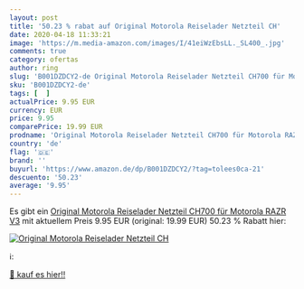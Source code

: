```yaml
---
layout: post
title: '50.23 % rabat auf Original Motorola Reiselader Netzteil CH'
date: 2020-04-18 11:33:21
image: 'https://m.media-amazon.com/images/I/41eiWzEbsLL._SL400_.jpg'
comments: true
category: ofertas
author: ring
slug: 'B001DZDCY2-de Original Motorola Reiselader Netzteil CH700 für Motorola...'
sku: 'B001DZDCY2-de'
tags: [  ]
actualPrice: 9.95 EUR
currency: EUR
price: 9.95
comparePrice: 19.99 EUR
prodname: 'Original Motorola Reiselader Netzteil CH700 für Motorola RAZR V3'
country: 'de'
flag: '🇩🇪'
brand: ''
buyurl: 'https://www.amazon.de/dp/B001DZDCY2/?tag=tolees0ca-21'
descuento: '50.23'
average: '9.95'
---
```


Es gibt ein [Original Motorola Reiselader Netzteil CH700 für Motorola RAZR V3](https://www.amazon.de/dp/B001DZDCY2/?tag=tolees0ca-21) mit aktuellem Preis 9.95 EUR (original: 19.99 EUR) 50.23 % Rabatt hier:

[![Original Motorola Reiselader Netzteil CH](https://m.media-amazon.com/images/I/41eiWzEbsLL._SL400_.jpg)](https://www.amazon.de/dp/B001DZDCY2/?tag=tolees0ca-21)

ℹ️:


[🛒 kauf es hier!!](https://www.amazon.de/dp/B001DZDCY2/?tag=tolees0ca-21)
